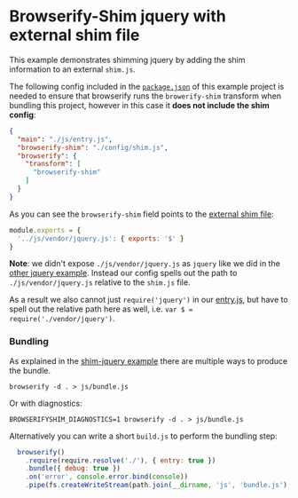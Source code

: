 # Browserify-Shim jquery with external shim file

This example demonstrates shimming jquery by adding the shim information to an external `shim.js`.

The following config included in the
[`package.json`](https://github.com/thlorenz/browserify-shim/blob/master/examples/shim-jquery-external/package.json) of this
example project is needed to ensure that browserify runs the `browerify-shim` transform when bundling this project,
however in this case it **does not include the shim config**:

```json
{
  "main": "./js/entry.js",
  "browserify-shim": "./config/shim.js",
  "browserify": {
    "transform": [
      "browserify-shim"
    ]
  }
}
```

As you can see the `browserify-shim` field points to the [external shim file](https://github.com/thlorenz/browserify-shim/blob/v3/examples/shim-jquery-external/config/shim.js):

```js
module.exports = {
  '../js/vendor/jquery.js': { exports: '$' }
}
```

**Note**: we didn't expose `./js/vendor/jquery.js` as `jquery` like we did in the [other jquery
example](https://github.com/thlorenz/browserify-shim/tree/v3/examples/shim-jquery). Instead our config spells out the
path to `./js/vendor/jquery.js` relative to the `shim.js` file.

As a result we also cannot just `require('jquery')` in our [entry.js](https://github.com/thlorenz/browserify-shim/blob/v3/examples/shim-jquery-external/js/entry.js#L1), but have to spell out the relative path here as well, i.e. 
`var $ = require('./vendor/jquery')`.

### Bundling

As explained in the [shim-jquery example](https://github.com/thlorenz/browserify-shim/tree/v3/examples/shim-jquery)
there are multiple ways to produce the bundle.

    browserify -d . > js/bundle.js

Or with diagnostics:

    BROWSERIFYSHIM_DIAGNOSTICS=1 browserify -d . > js/bundle.js

Alternatively you can write a short `build.js` to perform the bundling step:

```js
  browserify()  
    .require(require.resolve('./'), { entry: true })
    .bundle({ debug: true })
    .on('error', console.error.bind(console)) 
    .pipe(fs.createWriteStream(path.join(__dirname, 'js', 'bundle.js'), 'utf8'))
```
